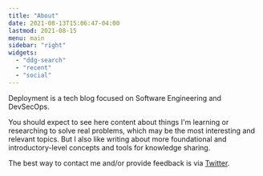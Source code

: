 ```yaml
---
title: "About"
date: 2021-08-13T15:06:47-04:00
lastmod: 2021-08-15
menu: main
sidebar: "right"
widgets:
  - "ddg-search"
  - "recent"
  - "social"
---
```

Deployment is a tech blog focused on Software Engineering and DevSecOps.

You should expect to see here content about things I'm learning or researching to solve real problems, which may be the most interesting and relevant topics. But I also like writing about more foundational and introductory-level concepts and tools for knowledge sharing.

The best way to contact me and/or provide feedback is via [Twitter](https://twitter.com/soeiro_santos).
